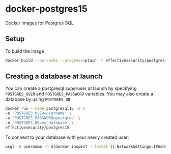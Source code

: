 # docker-postgres15

Docker images for Postgres SQL

## Setup

To build the image

```.sh
docker build --no-cache --progress=plain -t effectivesecurity/postgres15:latest .
```

## Creating a database at launch

You can create a postgresql superuser at launch by specifying `POSTGRES_USER` and `POSTGRES_PASSWORD` variables. You may also create a database by using `POSTGRES_DB`.

```.sh
docker run --name postgresql15 -d \
-e 'POSTGRES_USER=username' \
-e 'POSTGRES_PASSWORD=postgres' \
-e 'POSTGRES_DB=my_database' \
effectivesecurity/postgres15
```

To connect to your database with your newly created user:

```.sh
psql -U username -h $(docker inspect --format {{.NetworkSettings.IPAddress}} postgresql15)
```
